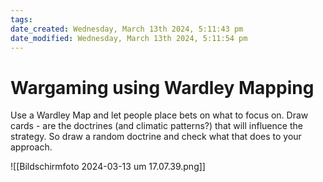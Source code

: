 ```yaml
---
tags: 
date_created: Wednesday, March 13th 2024, 5:11:43 pm
date_modified: Wednesday, March 13th 2024, 5:11:54 pm
---
```

# Wargaming using Wardley Mapping

Use a Wardley Map and let people place bets on what to focus on. 
Draw cards - are the doctrines (and climatic patterns?) that will influence the strategy. So draw a random doctrine and check what that does to your approach.


![[Bildschirmfoto 2024-03-13 um 17.07.39.png]]